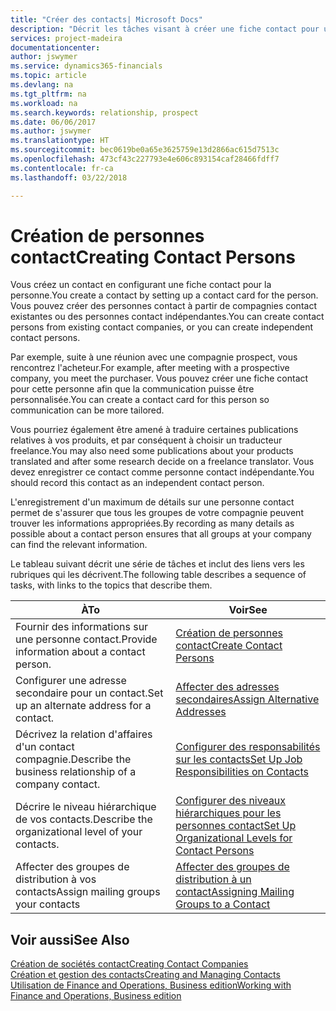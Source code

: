```yaml
---
title: "Créer des contacts| Microsoft Docs"
description: "Décrit les tâches visant à créer une fiche contact pour une personne, par exemple, un prospect ou un fournisseur, afin de définir les relations et personnaliser la communication."
services: project-madeira
documentationcenter: 
author: jswymer
ms.service: dynamics365-financials
ms.topic: article
ms.devlang: na
ms.tgt_pltfrm: na
ms.workload: na
ms.search.keywords: relationship, prospect
ms.date: 06/06/2017
ms.author: jswymer
ms.translationtype: HT
ms.sourcegitcommit: bec0619be0a65e3625759e13d2866ac615d7513c
ms.openlocfilehash: 473cf43c227793e4e606c893154caf28466fdff7
ms.contentlocale: fr-ca
ms.lasthandoff: 03/22/2018

---
```

# <a name="creating-contact-persons"></a><span data-ttu-id="8aa26-103">Création de personnes contact</span><span class="sxs-lookup"><span data-stu-id="8aa26-103">Creating Contact Persons</span></span>
<span data-ttu-id="8aa26-104">Vous créez un contact en configurant une fiche contact pour la personne.</span><span class="sxs-lookup"><span data-stu-id="8aa26-104">You create a contact by setting up a contact card for the person.</span></span> <span data-ttu-id="8aa26-105">Vous pouvez créer des personnes contact à partir de compagnies contact existantes ou des personnes contact indépendantes.</span><span class="sxs-lookup"><span data-stu-id="8aa26-105">You can create contact persons from existing contact companies, or you can create independent contact persons.</span></span>

<span data-ttu-id="8aa26-106">Par exemple, suite à une réunion avec une compagnie prospect, vous rencontrez l'acheteur.</span><span class="sxs-lookup"><span data-stu-id="8aa26-106">For example, after meeting with a prospective company, you meet the purchaser.</span></span> <span data-ttu-id="8aa26-107">Vous pouvez créer une fiche contact pour cette personne afin que la communication puisse être personnalisée.</span><span class="sxs-lookup"><span data-stu-id="8aa26-107">You can create a contact card for this person so communication can be more tailored.</span></span>

<span data-ttu-id="8aa26-108">Vous pourriez également être amené à traduire certaines publications relatives à vos produits, et par conséquent à choisir un traducteur freelance.</span><span class="sxs-lookup"><span data-stu-id="8aa26-108">You may also need some publications about your products translated and after some research decide on a freelance translator.</span></span> <span data-ttu-id="8aa26-109">Vous devez enregistrer ce contact comme personne contact indépendante.</span><span class="sxs-lookup"><span data-stu-id="8aa26-109">You should record this contact as an independent contact person.</span></span>

<span data-ttu-id="8aa26-110">L'enregistrement d'un maximum de détails sur une personne contact permet de s'assurer que tous les groupes de votre compagnie peuvent trouver les informations appropriées.</span><span class="sxs-lookup"><span data-stu-id="8aa26-110">By recording as many details as possible about a contact person ensures that all groups at your company can find the relevant information.</span></span>

<span data-ttu-id="8aa26-111">Le tableau suivant décrit une série de tâches et inclut des liens vers les rubriques qui les décrivent.</span><span class="sxs-lookup"><span data-stu-id="8aa26-111">The following table describes a sequence of tasks, with links to the topics that describe them.</span></span>

| <span data-ttu-id="8aa26-112">À</span><span class="sxs-lookup"><span data-stu-id="8aa26-112">To</span></span> | <span data-ttu-id="8aa26-113">Voir</span><span class="sxs-lookup"><span data-stu-id="8aa26-113">See</span></span> |
| --- | --- |
| <span data-ttu-id="8aa26-114">Fournir des informations sur une personne contact.</span><span class="sxs-lookup"><span data-stu-id="8aa26-114">Provide information about a contact person.</span></span> |[<span data-ttu-id="8aa26-115">Création de personnes contact</span><span class="sxs-lookup"><span data-stu-id="8aa26-115">Create Contact Persons</span></span>](marketing-how-create-contact-persons.md) |
| <span data-ttu-id="8aa26-116">Configurer une adresse secondaire pour un contact.</span><span class="sxs-lookup"><span data-stu-id="8aa26-116">Set up an alternate address for a contact.</span></span> |[<span data-ttu-id="8aa26-117">Affecter des adresses secondaires</span><span class="sxs-lookup"><span data-stu-id="8aa26-117">Assign Alternative Addresses</span></span>](marketing-how-assign-alternate-address.md) |
| <span data-ttu-id="8aa26-118">Décrivez la relation d'affaires d'un contact compagnie.</span><span class="sxs-lookup"><span data-stu-id="8aa26-118">Describe the business relationship of a company contact.</span></span> |[<span data-ttu-id="8aa26-119">Configurer des responsabilités sur les contacts</span><span class="sxs-lookup"><span data-stu-id="8aa26-119">Set Up Job Responsibilities on Contacts</span></span>](marketing-job-responsibilities.md) |
| <span data-ttu-id="8aa26-120">Décrire le niveau hiérarchique de vos contacts.</span><span class="sxs-lookup"><span data-stu-id="8aa26-120">Describe the organizational level of your contacts.</span></span> |[<span data-ttu-id="8aa26-121">Configurer des niveaux hiérarchiques pour les personnes contact</span><span class="sxs-lookup"><span data-stu-id="8aa26-121">Set Up Organizational Levels for Contact Persons</span></span>](marketing-organizational-levels.md) |
| <span data-ttu-id="8aa26-122">Affecter des groupes de distribution à vos contacts</span><span class="sxs-lookup"><span data-stu-id="8aa26-122">Assign mailing groups your contacts</span></span> |[<span data-ttu-id="8aa26-123">Affecter des groupes de distribution à un contact</span><span class="sxs-lookup"><span data-stu-id="8aa26-123">Assigning Mailing Groups to a Contact</span></span>](marketing-mailing-groups.md) |

## <a name="see-also"></a><span data-ttu-id="8aa26-124">Voir aussi</span><span class="sxs-lookup"><span data-stu-id="8aa26-124">See Also</span></span>
[<span data-ttu-id="8aa26-125">Création de sociétés contact</span><span class="sxs-lookup"><span data-stu-id="8aa26-125">Creating Contact Companies</span></span>](marketing-create-contact-companies.md)  
[<span data-ttu-id="8aa26-126">Création et gestion des contacts</span><span class="sxs-lookup"><span data-stu-id="8aa26-126">Creating and Managing Contacts</span></span>]()  
[<span data-ttu-id="8aa26-127">Utilisation de Finance and Operations, Business edition</span><span class="sxs-lookup"><span data-stu-id="8aa26-127">Working with Finance and Operations, Business edition</span></span>](ui-work-product.md)

